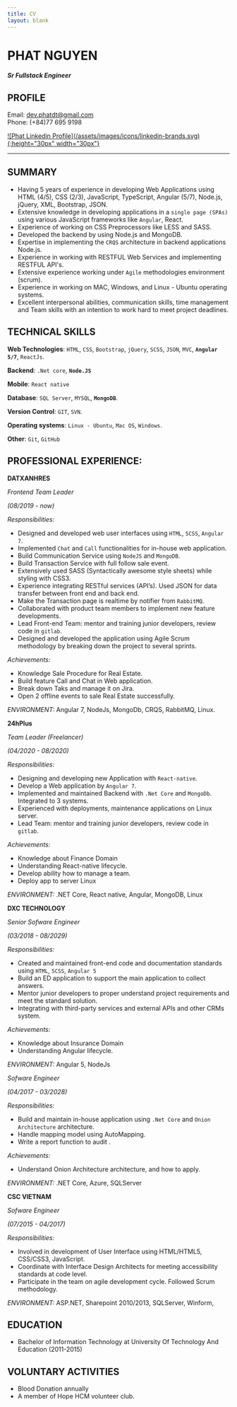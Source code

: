 ```yaml
---
title: CV
layout: blank
---
```

# PHAT NGUYEN
#### *Sr Fullstack Engineer*
## PROFILE
Email: <dev.phatdt@gmail.com>  
Phone: (+84)77 695 9198

<a href="https://www.linkedin.com/in/phat-nguyen-0125b015b/" target="_blank">
    ![Phat Linkedin Profile](/assets/images/icons/linkedin-brands.svg){:height="30px" width="30px"}
</a>

-------

## SUMMARY
- Having 5 years of experience in developing Web Applications using HTML (4/5), CSS (2/3), JavaScript, TypeScript, Angular (5/7), Node.js, jQuery, XML, Bootstrap, JSON.
- Extensive knowledge in developing applications in a `single page (SPAs)` using various JavaScript frameworks like `Angular`, React.
- Experience of working on CSS Preprocessors like LESS and SASS.
- Developed the backend by using Node.js and MongoDB.
- Expertise in implementing the `CRQS` architecture in backend applications Node.js.
- Experience in working with RESTFUL Web Services and implementing RESTFUL API's.
- Extensive experience working under `Agile` methodologies environment (scrum).
- Experience in working on MAC, Windows, and Linux - Ubuntu operating systems.
- Excellent interpersonal abilities, communication skills, time management and Team skills with an intention to work hard to meet project deadlines.


## TECHNICAL SKILLS

**Web Technologies**: `HTML`, `CSS`, `Bootstrap`, `jQuery`, `SCSS`, `JSON`, `MVC`, **`Angular 5/7`**, `ReactJs`.

**Backend**: `.Net core`, **`Node.JS`**

**Mobile**: `React native`

**Database**: `SQL Server`, `MYSQL`, **`MongoDB`**.

**Version Control**: `GIT`, `SVN`.

**Operating systems**: `Linux - Ubuntu`, `Mac OS`, `Windows`.

**Other**: `Git`, `GitHub`

## PROFESSIONAL EXPERIENCE:

**DATXANHRES**

*Frontend Team Leader*

*(08/2019 - now)*

*Responsibilities:*
- Designed and developed web user interfaces using `HTML`, `SCSS`, `Angular 7`.
- Implemented `Chat` and `Call` functionalities for in-house web application.
- Build Communication Service using `NodeJS` and `MongoDB`.
- Build Transaction Service with full follow sale event.
- Extensively used SASS (Syntactically awesome style sheets) while styling with CSS3.
- Experience integrating RESTful services (API’s). Used JSON for data transfer between front end and back end.
- Make the Transaction page is realtime by notifier from `RabbitMQ`.
- Collaborated with product team members to implement new feature developments.
- Lead Front-end Team: mentor and training junior developers, review code in `gitlab`.
- Designed and developed the application using Agile Scrum methodology by breaking down the project to several sprints.

*Achievements:*
- Knowledge Sale Procedure for Real Estate.
- Build feature Call and Chat in Web application.
- Break down Taks and manage it on Jira.
- Open 2 offline events to sale Real Estate successfully.

*ENVIRONMENT:* Angular 7, NodeJs, MongoDb, CRQS, RabbitMQ, Linux.


**24hPlus**

*Team Leader (Freelancer)*

*(04/2020 - 08/2020)*

*Responsibilities:*
- Designing and developing new Application with `React-native`.
- Develop a Web application by `Angular 7`.
- Implemented and maintained Backend with `.Net Core` and `MongoDb`. Integrated to 3 systems.
- Experienced with deployments, maintenance applications on Linux server.
- Lead Team: mentor and training junior developers, review code in `gitlab`.

*Achievements:*
- Knowledge about Finance Domain
- Understanding React-native lifecycle.
- Develop ability how to manage a team.
- Deploy app to server Linux

*ENVIRONMENT:* .NET Core, React native, Angular, MongoDB, Linux


**DXC TECHNOLOGY**

*Senior Sofware Engineer*

*(03/2018 - 08/2029)*

*Responsibilities:*
- Created and maintained front-end code and documentation standards using `HTML`, `SCSS`, `Angular 5`
- Build an ED application to support the main application to collect answers.
- Mentor junior developers to proper understand project requirements and meet the standard solution.
- Integrating with third-party services and external APIs  and other CRMs system.

*Achievements:*
- Knowledge about Insurance Domain
- Understanding Angular lifecycle.

*ENVIRONMENT:* Angular 5, NodeJs 


*Sofware Engineer*

*(04/2017 - 03/2028)*

*Responsibilities:*
- Build and maintain in-house application using `.Net Core` and `Onion Architecture` architecture.
- Handle mapping model using AutoMapping.
- Write a report function to audit .

*Achievements:*
- Understand Onion Architecture architecture, and how to apply.

*ENVIRONMENT:* .NET Core, Azure, SQLServer

**CSC VIETNAM**

*Sofware Engineer*

*(07/2015 - 04/2017)*

*Responsibilities:*
- Involved in development of User Interface using HTML/HTML5, CSS/CSS3, JavaScript.
- Coordinate with Interface Design Architects for meeting accessibility standards at code level.
- Participate in the team on agile development cycle. Followed Scrum methodology.

*ENVIRONMENT:* ASP.NET, Sharepoint 2010/2013, SQLServer, Winform, 

## EDUCATION
- Bachelor of Information Technology at University Of Technology And Education (2011-2015)

## VOLUNTARY ACTIVITIES
- Blood Donation annually 
- A member of Hope HCM volunteer club.
